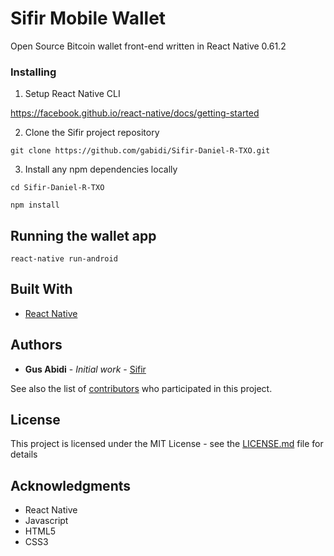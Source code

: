 # Sifir Mobile Wallet

Open Source Bitcoin wallet front-end written in React Native 0.61.2

### Installing

1. Setup React Native CLI

https://facebook.github.io/react-native/docs/getting-started

2. Clone the Sifir project repository

```
git clone https://github.com/gabidi/Sifir-Daniel-R-TXO.git
```

3. Install any npm dependencies locally

```
cd Sifir-Daniel-R-TXO
```

```
npm install
```

## Running the wallet app

```
react-native run-android
```

## Built With

- [React Native](https://facebook.github.io/react-native//)

## Authors

- **Gus Abidi** - _Initial work_ - [Sifir](https://github.com/gabidi/Sifir-Daniel-R-TXO)

See also the list of [contributors](https://github.com/gabidi/Sifir-Daniel-R-TXO/graphs/contributors) who participated in this project.

## License

This project is licensed under the MIT License - see the [LICENSE.md](LICENSE.md) file for details

## Acknowledgments

- React Native
- Javascript
- HTML5
- CSS3
